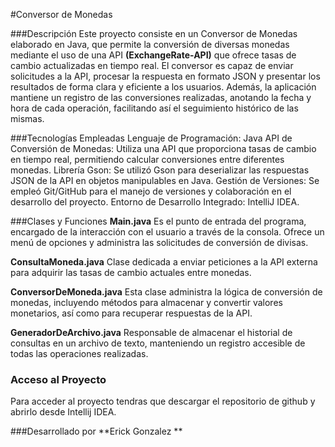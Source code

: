 #Conversor de Monedas 

###Descripción 
Este proyecto consiste en un Conversor de Monedas elaborado en Java, que permite la conversión de diversas monedas mediante el uso de una API **(ExchangeRate-API)** que ofrece tasas de cambio actualizadas en tiempo real. El conversor es capaz de enviar solicitudes a la API, procesar la respuesta en formato JSON y presentar los resultados de forma clara y eficiente a los usuarios. Además, la aplicación mantiene un registro de las conversiones realizadas, anotando la fecha y hora de cada operación, facilitando así el seguimiento histórico de las mismas.

###Tecnologías Empleadas
Lenguaje de Programación: Java
API de Conversión de Monedas: Utiliza una API que proporciona tasas de cambio en tiempo real, permitiendo calcular conversiones entre diferentes monedas.
Librería Gson: Se utilizó Gson para deserializar las respuestas JSON de la API en objetos manipulables en Java.
Gestión de Versiones: Se empleó Git/GitHub para el manejo de versiones y colaboración en el desarrollo del proyecto.
Entorno de Desarrollo Integrado: IntelliJ IDEA.

###Clases y Funciones
**Main.java**
Es el punto de entrada del programa, encargado de la interacción con el usuario a través de la consola. Ofrece un menú de opciones y administra las solicitudes de conversión de divisas.

**ConsultaMoneda.java**
Clase dedicada a enviar peticiones a la API externa para adquirir las tasas de cambio actuales entre monedas.

**ConversorDeMoneda.java**
Esta clase administra la lógica de conversión de monedas, incluyendo métodos para almacenar y convertir valores monetarios, así como para recuperar respuestas de la API.

**GeneradorDeArchivo.java**
Responsable de almacenar el historial de consultas en un archivo de texto, manteniendo un registro accesible de todas las operaciones realizadas.

### Acceso al Proyecto
Para acceder al proyecto tendras que descargar el repositorio de github y abrirlo desde Intellij IDEA.


###Desarrollado por
**Erick Gonzalez **
